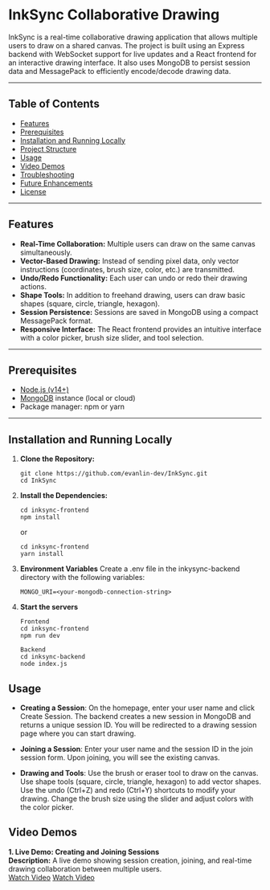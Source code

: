 # InkSync Collaborative Drawing

InkSync is a real-time collaborative drawing application that allows multiple users to draw on a shared canvas. The project is built using an Express backend with WebSocket support for live updates and a React frontend for an interactive drawing interface. It also uses MongoDB to persist session data and MessagePack to efficiently encode/decode drawing data.

---

## Table of Contents

- [Features](#features)
- [Prerequisites](#prerequisites)
- [Installation and Running Locally](#installation-and-running-locally)
- [Project Structure](#project-structure)
- [Usage](#usage)
- [Video Demos](#video-demos)
- [Troubleshooting](#troubleshooting)
- [Future Enhancements](#future-enhancements)
- [License](#license)

---

## Features

- **Real-Time Collaboration:** Multiple users can draw on the same canvas simultaneously.
- **Vector-Based Drawing:** Instead of sending pixel data, only vector instructions (coordinates, brush size, color, etc.) are transmitted.
- **Undo/Redo Functionality:** Each user can undo or redo their drawing actions.
- **Shape Tools:** In addition to freehand drawing, users can draw basic shapes (square, circle, triangle, hexagon).
- **Session Persistence:** Sessions are saved in MongoDB using a compact MessagePack format.
- **Responsive Interface:** The React frontend provides an intuitive interface with a color picker, brush size slider, and tool selection.

---

## Prerequisites

- [Node.js (v14+)](https://nodejs.org/)
- [MongoDB](https://www.mongodb.com/) instance (local or cloud)
- Package manager: npm or yarn

---

## Installation and Running Locally

1. **Clone the Repository:**

   ```
   git clone https://github.com/evanlin-dev/InkSync.git
   cd InkSync
   ```

2. **Install the Dependencies:**

    ```
    cd inksync-frontend
    npm install
    ```

    or

    ```
    cd inksync-frontend
    yarn install
    ```

3. **Environment Variables**
    Create a .env file in the inkysync-backend directory with the following variables:
    ```
    MONGO_URI=<your-mongodb-connection-string>
    ```

4. **Start the servers**
    ```
    Frontend
    cd inksync-frontend
    npm run dev
    ```

    ```
    Backend
    cd inksync-backend
    node index.js
    ```

## Usage

- **Creating a Session**:
        On the homepage, enter your user name and click Create Session.
        The backend creates a new session in MongoDB and returns a unique session ID.
        You will be redirected to a drawing session page where you can start drawing.

- **Joining a Session**:
        Enter your user name and the session ID in the join session form.
        Upon joining, you will see the existing canvas.

- **Drawing and Tools**:
        Use the brush or eraser tool to draw on the canvas.
        Use shape tools (square, circle, triangle, hexagon) to add vector shapes.
        Use the undo (Ctrl+Z) and redo (Ctrl+Y) shortcuts to modify your drawing.
        Change the brush size using the slider and adjust colors with the color picker.

## Video Demos

**1. Live Demo: Creating and Joining Sessions**  
**Description:** A live demo showing session creation, joining, and real-time drawing collaboration between multiple users.  
[Watch Video](https://raw.githubusercontent.com/evanlin-dev/InkSync/main/video1.mp4)
[Watch Video](https://raw.githubusercontent.com/evanlin-dev/InkSync/main/video1.mp4)
